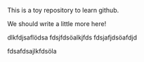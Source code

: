 This is a toy repository to learn github.

We should write a little more here!

dlkfdjsaflödsa
fdsjfdsöalkjfds
fdsjafjdsöafdjd



fdsafdsajlkfdsöla
